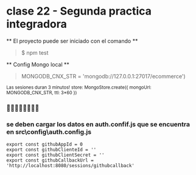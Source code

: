 # clase 22 - Segunda practica integradora

** El proyecto puede ser iniciado con el comando **
> $ npm test

** Config Mongo local **
> MONGODB_CNX_STR = 'mongodb://127.0.0.1:27017/ecommerce')

<sub> Las sesiones duran 3 minutos! </sub>
<sub> store: MongoStore.create({ mongoUrl: MONGODB_CNX_STR, ttl: 3*60 }) </sub>

### 🚧🚧🚧🚧🚧🚧🚧🚧
### se deben cargar los datos en auth.confif.js que se encuentra en src\config\auth.config.js
```
export const githubAppId = 0
export const githubClienteId = ''
export const githubClientSecret = ''
export const githubCallbackUrl = 'http://localhost:8080/sessions/githubcallback'
```
